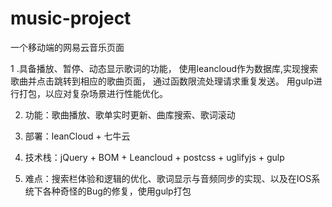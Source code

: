 # music-project
一个移动端的网易云音乐页面

1 .具备播放、暂停、动态显示歌词的功能， 使用leancloud作为数据库,实现搜索歌曲并点击跳转到相应的歌曲页面， 通过函数限流处理请求重复发送。 用gulp进行打包，以应对复杂场景进行性能优化。

2. 功能：歌曲播放、歌单实时更新、曲库搜索、歌词滚动

3. 部署：leanCloud + 七牛云

4. 技术栈：jQuery + BOM + Leancloud + postcss + uglifyjs + gulp

5. 难点：搜索栏体验和逻辑的优化、歌词显示与音频同步的实现、以及在IOS系统下各种奇怪的Bug的修复，使用gulp打包
